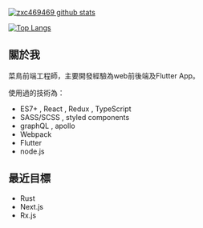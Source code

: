 [![zxc469469 github stats](https://github-readme-stats.vercel.app/api?username=zxc469469&show_icons=true&theme=dracula)](https://github.com/anuraghazra/github-readme-stats)

[![Top Langs](https://github-readme-stats.vercel.app/api/top-langs/?username=zxc469469&hide=java,css,html&langs_count=6)](https://github.com/anuraghazra/github-readme-stats)

## 關於我
 菜鳥前端工程師，主要開發經驗為web前後端及Flutter App。
 
 使用過的技術為：
- ES7+ , React , Redux , TypeScript
- SASS/SCSS , styled components
- graphQL , apollo
- Webpack
- Flutter
- node.js

## 最近目標
- Rust
- Next.js
- Rx.js

